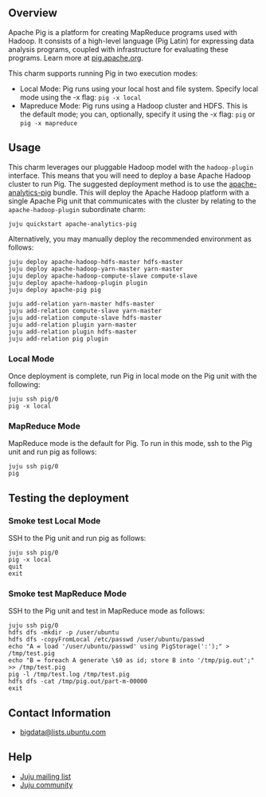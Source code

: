 ## Overview

Apache Pig is a platform for creating MapReduce programs used with Hadoop.
It consists of a high-level language (Pig Latin) for expressing data analysis
programs, coupled with infrastructure for evaluating these programs. Learn more
at [pig.apache.org](http://pig.apache.org).

This charm supports running Pig in two execution modes:

 * Local Mode: Pig runs using your local host and file system. Specify local
   mode using the -x flag: `pig -x local`
 * Mapreduce Mode: Pig runs using a Hadoop cluster and HDFS. This is the default
   mode; you can, optionally, specify it using the -x flag:
   `pig` or `pig -x mapreduce`

## Usage
This charm leverages our pluggable Hadoop model with the `hadoop-plugin`
interface. This means that you will need to deploy a base Apache Hadoop cluster
to run Pig. The suggested deployment method is to use the
[apache-analytics-pig](https://jujucharms.com/apache-analytics-pig/)
bundle. This will deploy the Apache Hadoop platform with a single Apache Pig
unit that communicates with the cluster by relating to the
`apache-hadoop-plugin` subordinate charm:

    juju quickstart apache-analytics-pig

Alternatively, you may manually deploy the recommended environment as follows:

    juju deploy apache-hadoop-hdfs-master hdfs-master
    juju deploy apache-hadoop-yarn-master yarn-master
    juju deploy apache-hadoop-compute-slave compute-slave
    juju deploy apache-hadoop-plugin plugin
    juju deploy apache-pig pig

    juju add-relation yarn-master hdfs-master
    juju add-relation compute-slave yarn-master
    juju add-relation compute-slave hdfs-master
    juju add-relation plugin yarn-master
    juju add-relation plugin hdfs-master
    juju add-relation pig plugin

### Local Mode
Once deployment is complete, run Pig in local mode on the Pig unit with the
following:

    juju ssh pig/0
    pig -x local

### MapReduce Mode
MapReduce mode is the default for Pig. To run in this mode, ssh to the Pig unit
and run pig as follows:

    juju ssh pig/0
    pig


## Testing the deployment

### Smoke test Local Mode
SSH to the Pig unit and run pig as follows:

    juju ssh pig/0
    pig -x local
    quit
    exit

### Smoke test MapReduce Mode
SSH to the Pig unit and test in MapReduce mode as follows:

    juju ssh pig/0
    hdfs dfs -mkdir -p /user/ubuntu
    hdfs dfs -copyFromLocal /etc/passwd /user/ubuntu/passwd
    echo "A = load '/user/ubuntu/passwd' using PigStorage(':');" > /tmp/test.pig
    echo "B = foreach A generate \$0 as id; store B into '/tmp/pig.out';" >> /tmp/test.pig
    pig -l /tmp/test.log /tmp/test.pig
    hdfs dfs -cat /tmp/pig.out/part-m-00000
    exit


## Contact Information

- <bigdata@lists.ubuntu.com>


## Help

- [Juju mailing list](https://lists.ubuntu.com/mailman/listinfo/juju)
- [Juju community](https://jujucharms.com/community)
